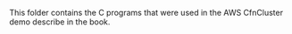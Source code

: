 This folder contains the C programs that were used in the AWS CfnCluster demo describe in the book.  